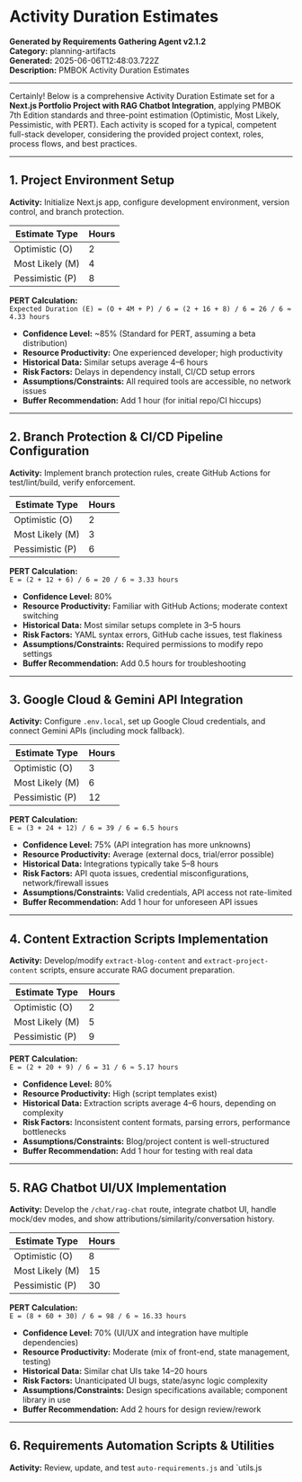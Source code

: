 # Activity Duration Estimates

**Generated by Requirements Gathering Agent v2.1.2**  
**Category:** planning-artifacts  
**Generated:** 2025-06-06T12:48:03.722Z  
**Description:** PMBOK Activity Duration Estimates

---

Certainly! Below is a comprehensive Activity Duration Estimate set for a **Next.js Portfolio Project with RAG Chatbot Integration**, applying PMBOK 7th Edition standards and three-point estimation (Optimistic, Most Likely, Pessimistic, with PERT). Each activity is scoped for a typical, competent full-stack developer, considering the provided project context, roles, process flows, and best practices.

---

## 1. **Project Environment Setup**

**Activity:** Initialize Next.js app, configure development environment, version control, and branch protection.

| Estimate Type | Hours |
|---------------|-------|
| Optimistic (O)     | 2     |
| Most Likely (M)    | 4     |
| Pessimistic (P)    | 8     |

**PERT Calculation:**  
`Expected Duration (E) = (O + 4M + P) / 6 = (2 + 16 + 8) / 6 = 26 / 6 ≈ 4.33 hours`

- **Confidence Level:** ~85% (Standard for PERT, assuming a beta distribution)
- **Resource Productivity:** One experienced developer; high productivity
- **Historical Data:** Similar setups average 4–6 hours
- **Risk Factors:** Delays in dependency install, CI/CD setup errors
- **Assumptions/Constraints:** All required tools are accessible, no network issues
- **Buffer Recommendation:** Add 1 hour (for initial repo/CI hiccups)

---

## 2. **Branch Protection & CI/CD Pipeline Configuration**

**Activity:** Implement branch protection rules, create GitHub Actions for test/lint/build, verify enforcement.

| Estimate Type | Hours |
|---------------|-------|
| Optimistic (O)     | 2     |
| Most Likely (M)    | 3     |
| Pessimistic (P)    | 6     |

**PERT Calculation:**  
`E = (2 + 12 + 6) / 6 = 20 / 6 ≈ 3.33 hours`

- **Confidence Level:** 80%
- **Resource Productivity:** Familiar with GitHub Actions; moderate context switching
- **Historical Data:** Most similar setups complete in 3–5 hours
- **Risk Factors:** YAML syntax errors, GitHub cache issues, test flakiness
- **Assumptions/Constraints:** Required permissions to modify repo settings
- **Buffer Recommendation:** Add 0.5 hours for troubleshooting

---

## 3. **Google Cloud & Gemini API Integration**

**Activity:** Configure `.env.local`, set up Google Cloud credentials, and connect Gemini APIs (including mock fallback).

| Estimate Type | Hours |
|---------------|-------|
| Optimistic (O)     | 3     |
| Most Likely (M)    | 6     |
| Pessimistic (P)    | 12    |

**PERT Calculation:**  
`E = (3 + 24 + 12) / 6 = 39 / 6 = 6.5 hours`

- **Confidence Level:** 75% (API integration has more unknowns)
- **Resource Productivity:** Average (external docs, trial/error possible)
- **Historical Data:** Integrations typically take 5–8 hours
- **Risk Factors:** API quota issues, credential misconfigurations, network/firewall issues
- **Assumptions/Constraints:** Valid credentials, API access not rate-limited
- **Buffer Recommendation:** Add 1 hour for unforeseen API issues

---

## 4. **Content Extraction Scripts Implementation**

**Activity:** Develop/modify `extract-blog-content` and `extract-project-content` scripts, ensure accurate RAG document preparation.

| Estimate Type | Hours |
|---------------|-------|
| Optimistic (O)     | 2     |
| Most Likely (M)    | 5     |
| Pessimistic (P)    | 9     |

**PERT Calculation:**  
`E = (2 + 20 + 9) / 6 = 31 / 6 ≈ 5.17 hours`

- **Confidence Level:** 80%
- **Resource Productivity:** High (script templates exist)
- **Historical Data:** Extraction scripts average 4–6 hours, depending on complexity
- **Risk Factors:** Inconsistent content formats, parsing errors, performance bottlenecks
- **Assumptions/Constraints:** Blog/project content is well-structured
- **Buffer Recommendation:** Add 1 hour for testing with real data

---

## 5. **RAG Chatbot UI/UX Implementation**

**Activity:** Develop the `/chat/rag-chat` route, integrate chatbot UI, handle mock/dev modes, and show attributions/similarity/conversation history.

| Estimate Type | Hours |
|---------------|-------|
| Optimistic (O)     | 8     |
| Most Likely (M)    | 15    |
| Pessimistic (P)    | 30    |

**PERT Calculation:**  
`E = (8 + 60 + 30) / 6 = 98 / 6 ≈ 16.33 hours`

- **Confidence Level:** 70% (UI/UX and integration have multiple dependencies)
- **Resource Productivity:** Moderate (mix of front-end, state management, testing)
- **Historical Data:** Similar chat UIs take 14–20 hours
- **Risk Factors:** Unanticipated UI bugs, state/async logic complexity
- **Assumptions/Constraints:** Design specifications available; component library in use
- **Buffer Recommendation:** Add 2 hours for design review/rework

---

## 6. **Requirements Automation Scripts & Utilities**

**Activity:** Review, update, and test `auto-requirements.js` and `utils.js